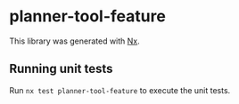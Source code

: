 # planner-tool-feature

This library was generated with [Nx](https://nx.dev).

## Running unit tests

Run `nx test planner-tool-feature` to execute the unit tests.
